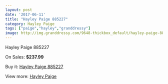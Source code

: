 ```yaml
---
layout: post
date: '2017-06-11'
title: "Hayley Paige 885227"
category: Hayley Paige
tags: ["paige","hayley","granddressy"]
image: http://img.granddressy.com/9648-thickbox_default/hayley-paige-885227.jpg
---
```

Hayley Paige 885227

On Sales: **$237.99**
<a href="https://www.granddressy.com/en/hayley-paige/8836-hayley-paige-885227.html"><amp-img layout="responsive" width="600" height="600" src="//img.granddressy.com/9648-thickbox_default/hayley-paige-885227.jpg" alt="Hayley Paige 885227 0" /></a>
<a href="https://www.granddressy.com/en/hayley-paige/8836-hayley-paige-885227.html"><amp-img layout="responsive" width="600" height="600" src="//img.granddressy.com/9649-thickbox_default/hayley-paige-885227.jpg" alt="Hayley Paige 885227 1" /></a>

Buy it: [Hayley Paige 885227](https://www.granddressy.com/en/hayley-paige/8836-hayley-paige-885227.html "Hayley Paige 885227")

View more: [Hayley Paige](https://www.granddressy.com/en/35-hayley-paige "Hayley Paige")